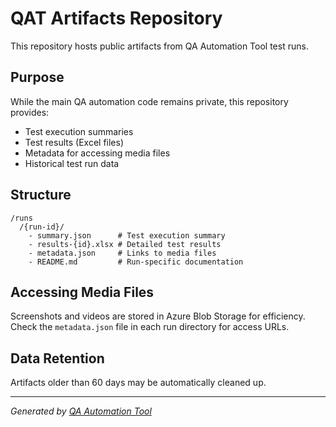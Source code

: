 # QAT Artifacts Repository

This repository hosts public artifacts from QA Automation Tool test runs.

## Purpose

While the main QA automation code remains private, this repository provides:
- Test execution summaries
- Test results (Excel files)
- Metadata for accessing media files
- Historical test run data

## Structure

```
/runs
  /{run-id}/
    - summary.json      # Test execution summary
    - results-{id}.xlsx # Detailed test results
    - metadata.json     # Links to media files
    - README.md         # Run-specific documentation
```

## Accessing Media Files

Screenshots and videos are stored in Azure Blob Storage for efficiency.
Check the `metadata.json` file in each run directory for access URLs.

## Data Retention

Artifacts older than 60 days may be automatically cleaned up.

---

*Generated by [QA Automation Tool](https://qa-automation-tool.vercel.app/)*
